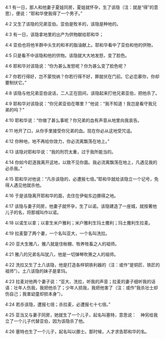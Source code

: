<a id="1"></a>4:1  有一日，那人和他妻子夏娃同房，夏娃就怀孕，生了该隐（注：就是“得”的意思），便说：“耶和华使我得了一个男子。”  

<a id="2"></a>4:2  又生了该隐的兄弟亚伯。亚伯是牧羊的，该隐是种地的。  

<a id="3"></a>4:3  有一日，该隐拿地里的出产为供物献给耶和华；  

<a id="4"></a>4:4  亚伯也将他羊群中头生的和羊的脂油献上。耶和华看中了亚伯和他的供物，  

<a id="5"></a>4:5  只是看不中该隐和他的供物。该隐就大大地发怒，变了脸色。  

<a id="6"></a>4:6  耶和华对该隐说：“你为甚么发怒呢？你为甚么变了脸色呢？  

<a id="7"></a>4:7  你若行得好，岂不蒙悦纳？你若行得不好，罪就伏在门前。它必恋慕你，你却要制伏它。”  

<a id="8"></a>4:8  该隐与他兄弟亚伯说话，二人正在田间，该隐起来打他兄弟亚伯，把他杀了。  

<a id="9"></a>4:9  耶和华对该隐说：“你兄弟亚伯在哪里？”他说：“我不知道！我岂是看守我兄弟的吗？”  

<a id="10"></a>4:10  耶和华说：“你做了甚么事呢？你兄弟的血有声音从地里向我哀告。  

<a id="11"></a>4:11  地开了口，从你手里接受你兄弟的血。现在你必从这地受咒诅。  

<a id="12"></a>4:12  你种地，地不再给你效力，你必流离飘荡在地上。”  

<a id="13"></a>4:13  该隐对耶和华说：“我的刑罚太重，过于我所能当的。  

<a id="14"></a>4:14  你如今赶逐我离开这地，以致不见你面。我必流离飘荡在地上，凡遇见我的必杀我。”  

<a id="15"></a>4:15  耶和华对他说：“凡杀该隐的，必遭报七倍。”耶和华就给该隐立一个记号，免得人遇见他就杀他。  

<a id="16"></a>4:16  于是该隐离开耶和华的面，去住在伊甸东边挪得之地。  

<a id="17"></a>4:17  该隐与妻子同房，他妻子就怀孕，生了以诺。该隐建造了一座城，就按著他儿子的名，将那城叫作以诺。  

<a id="18"></a>4:18  以诺生以拿；以拿生米户雅利；米户雅利生玛土撒利；玛土撒利生拉麦。  

<a id="19"></a>4:19  拉麦娶了两个妻，一个名叫亚大，一个名叫洗拉。  

<a id="20"></a>4:20  亚大生雅八，雅八就是住帐棚、牧养牲畜之人的祖师。  

<a id="21"></a>4:21  雅八的兄弟名叫犹八，他是一切弹琴吹箫之人的祖师。  

<a id="22"></a>4:22  洗拉又生了土八该隐，他是打造各样铜铁利器的（注：或作“是铜匠、铁匠的祖师”）。土八该隐的妹子是拿玛。  

<a id="23"></a>4:23  拉麦对他两个妻子说：“亚大、洗拉，听我的声音；拉麦的妻子细听我的话语：壮年人伤我，我把他杀了；少年人损我，我把他害了（注：或作“我杀壮士却伤自己；我害幼童却损本身”）。  

<a id="24"></a>4:24  若杀该隐，遭报七倍；杀拉麦，必遭报七十七倍。”  

<a id="25"></a>4:25  亚当又与妻子同房，她就生了一个儿子，起名叫塞特，意思说：　神另给我立了一个儿子代替亚伯，因为该隐杀了他。　  

<a id="26"></a>4:26  塞特也生了一个儿子，起名叫以挪士。那时候，人才求告耶和华的名。  
